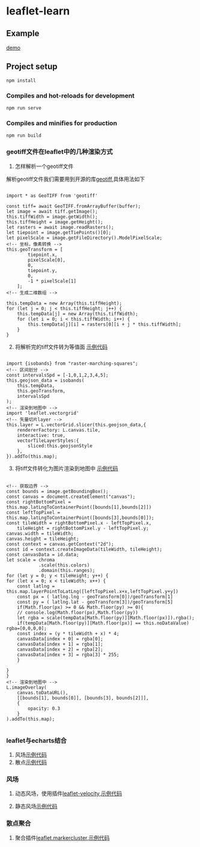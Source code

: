# leaflet-learn

## Example
[demo](https://zjfcool.github.io/leaflet-learn/dist/)

## Project setup
```
npm install
```

### Compiles and hot-reloads for development
```
npm run serve
```

### Compiles and minifies for production
```
npm run build
```

### geotiff文件在leaflet中的几种渲染方式  

1. 怎样解析一个geotiff文件  


解析geotiff文件我们需要用到开源的库[geotiff](https://github.com/geotiffjs/geotiff.js),具体用法如下

```javscript

import * as GeoTIFF from 'geotiff'

const tiff= await GeoTIFF.fromArrayBuffer(buffer);
let image = await tiff.getImage();
this.tiffWidth = image.getWidth();
this.tiffHeight = image.getHeight();
let rasters = await image.readRasters();
let tiepoint = image.getTiePoints()[0];
let pixelScale = image.getFileDirectory().ModelPixelScale;
<!-- 坐标，像素转换 -->
this.geoTransform = [
        tiepoint.x,
        pixelScale[0],
        0,
        tiepoint.y,
        0,
        -1 * pixelScale[1]
    ];
<!-- 生成二维数组 -->

this.tempData = new Array(this.tiffHeight);
for (let j = 0; j < this.tiffHeight; j++) {
    this.tempData[j] = new Array(this.tiffWidth);
    for (let i = 0; i < this.tiffWidth; i++) {
        this.tempData[j][i] = rasters[0][i + j * this.tiffWidth];
    }
}

```

2. 将解析完的tiff文件转为等值面  [示例代码](https://github.com/zjfcool/leaflet-learn/blob/master/src/components/TiffToGeojsonLayer.vue)
```

import {isobands} from "raster-marching-squares";
<!-- 区间划分 -->
const intervalsSpd = [-1,0,1,2,3,4,5];
this.geojson_data = isobands(
    this.tempData,
    this.geoTransform,
    intervalsSpd
);
<!-- 渲染到地图中 -->
import 'leaflet.vectorgrid'
<!-- 矢量切片layer -->
this.layer = L.vectorGrid.slicer(this.geojson_data,{
    rendererFactory: L.canvas.tile,
    interactive: true,
    vectorTileLayerStyles:{
        sliced:this.geojsonStyle
    },
}).addTo(this.map);

```

3. 将tiff文件转化为图片渲染到地图中 [示例代码](https://github.com/zjfcool/leaflet-learn/blob/master/src/components/TiffToImageLayer.vue)

```

<!-- 获取边界 -->
const bounds = image.getBoundingBox();
const canvas = document.createElement("canvas");
const rightBottomPixel = this.map.latLngToContainerPoint([bounds[1],bounds[2]])
const leftTopPixel = this.map.latLngToContainerPoint([bounds[3],bounds[0]]);
const tileWidth = rightBottomPixel.x - leftTopPixel.x,
    tileHeight = rightBottomPixel.y - leftTopPixel.y;
canvas.width = tileWidth;
canvas.height = tileHeight;
const context = canvas.getContext("2d");
const id = context.createImageData(tileWidth, tileHeight);
const canvasData = id.data;
let scale = chroma
            .scale(this.colors)
            .domain(this.ranges);
for (let y = 0; y < tileHeight; y++) {
for (let x = 0; x < tileWidth; x++) {
    const latlng = this.map.layerPointToLatLng([leftTopPixel.x+x,leftTopPixel.y+y])
    const px = ( latlng.lng - geoTransform[0])/geoTransform[1]
    const py = ( latlng.lat - geoTransform[3])/geoTransform[5]
    if(Math.floor(px) >= 0 && Math.floor(py) >= 0){
    // console.log(Math.floor(px),Math.floor(py))
    let rgba = scale(tempData[Math.floor(py)][Math.floor(px)]).rgba();
    if(tempData[Math.floor(py)][Math.floor(px)] == this.noDataValue) rgba=[0,0,0,0];
    const index = (y * tileWidth + x) * 4;
    canvasData[index + 0] = rgba[0];
    canvasData[index + 1] = rgba[1];
    canvasData[index + 2] = rgba[2];
    canvasData[index + 3] = rgba[3] * 255;
    }
    
}
}
<!-- 渲染到地图中 -->
L.imageOverlay(
    canvas.toDataURL(),
    [[bounds[1], bounds[0]], [bounds[3], bounds[2]]],
    {
        opacity: 0.3
    }
).addTo(this.map);


```

### leaflet与echarts结合

1. 风场[示例代码](https://github.com/zjfcool/leaflet-learn/blob/master/src/components/WindyLayer.vue)
2. 散点[示例代码](https://github.com/zjfcool/leaflet-learn/blob/master/src/components/ScatterLayer.vue)

### 风场

1. 动态风场，使用插件[leaflet-velocity](https://github.com/zjfcool/leaflet-learn/blob/master/src/plugins/leaflet-velocity.js),[示例代码](https://github.com/zjfcool/leaflet-learn/blob/master/src/components/FlowLayer.vue)

2. 静态风场[示例代码](https://github.com/zjfcool/leaflet-learn/blob/master/src/components/StaticFlowLayer.vue)

### 散点聚合

1. 聚合插件[leaflet.markercluster](https://github.com/Leaflet/Leaflet.markercluster),[示例代码](https://github.com/zjfcool/leaflet-learn/blob/master/src/components/MarkerClusterLayer.vue)